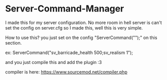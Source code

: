 # Server-Command-Manager
I made this for my server configuration.
No more room in hell server is can't set the config on server.cfg
so I made this, well this is very simple.

How to use this?
you just set on the config
"ServerCommand("");"
on this section.

ex: ServerCommand("sv_barricade_health 500;sv_realism 1");

and you just compile this and add the plugin :3

compiler is here: https://www.sourcemod.net/compiler.php
